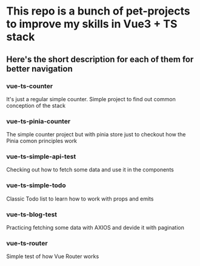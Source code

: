 # This repo is a bunch of pet-projects to improve my skills in Vue3 + TS stack

## Here's the short description for each of them for better navigation

### vue-ts-counter
It's just a regular simple counter. Simple project to find out common conception of the stack

### vue-ts-pinia-counter
The simple counter project but with pinia store just to checkout how the Pinia comon principles work

### vue-ts-simple-api-test
Checking out how to fetch some data and use it in the components

### vue-ts-simple-todo
Classic Todo list to learn how to work with props and emits

### vue-ts-blog-test
Practicing fetching some data with AXIOS and devide it with pagination

### vue-ts-router
Simple test of how Vue Router works
